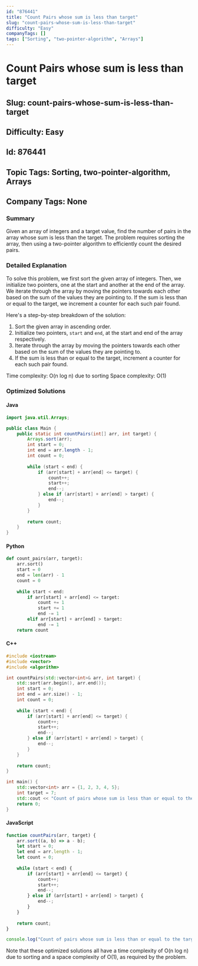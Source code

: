 ```yaml
---
id: "876441"
title: "Count Pairs whose sum is less than target"
slug: "count-pairs-whose-sum-is-less-than-target"
difficulty: "Easy"
companyTags: []
tags: ["Sorting", "two-pointer-algorithm", "Arrays"]
---
```


# Count Pairs whose sum is less than target
## Slug: count-pairs-whose-sum-is-less-than-target
## Difficulty: Easy
## Id: 876441
## Topic Tags: Sorting, two-pointer-algorithm, Arrays
## Company Tags: None

### Summary
Given an array of integers and a target value, find the number of pairs in the array whose sum is less than the target. The problem requires sorting the array, then using a two-pointer algorithm to efficiently count the desired pairs.

### Detailed Explanation
To solve this problem, we first sort the given array of integers. Then, we initialize two pointers, one at the start and another at the end of the array. We iterate through the array by moving the pointers towards each other based on the sum of the values they are pointing to. If the sum is less than or equal to the target, we increment a counter for each such pair found.

Here's a step-by-step breakdown of the solution:
1.  Sort the given array in ascending order.
2.  Initialize two pointers, `start` and `end`, at the start and end of the array respectively.
3.  Iterate through the array by moving the pointers towards each other based on the sum of the values they are pointing to.
4.  If the sum is less than or equal to the target, increment a counter for each such pair found.

Time complexity: O(n log n) due to sorting
Space complexity: O(1)

### Optimized Solutions

#### Java
```java
import java.util.Arrays;

public class Main {
    public static int countPairs(int[] arr, int target) {
        Arrays.sort(arr);
        int start = 0;
        int end = arr.length - 1;
        int count = 0;
        
        while (start < end) {
            if (arr[start] + arr[end] <= target) {
                count++;
                start++;
                end--;
            } else if (arr[start] + arr[end] > target) {
                end--;
            }
        }
        
        return count;
    }
}
```

#### Python
```python
def count_pairs(arr, target):
    arr.sort()
    start = 0
    end = len(arr) - 1
    count = 0
    
    while start < end:
        if arr[start] + arr[end] <= target:
            count += 1
            start += 1
            end -= 1
        elif arr[start] + arr[end] > target:
            end -= 1
    return count
```

#### C++
```cpp
#include <iostream>
#include <vector>
#include <algorithm>

int countPairs(std::vector<int>& arr, int target) {
    std::sort(arr.begin(), arr.end());
    int start = 0;
    int end = arr.size() - 1;
    int count = 0;
    
    while (start < end) {
        if (arr[start] + arr[end] <= target) {
            count++;
            start++;
            end--;
        } else if (arr[start] + arr[end] > target) {
            end--;
        }
    }
    
    return count;
}

int main() {
    std::vector<int> arr = {1, 2, 3, 4, 5};
    int target = 7;
    std::cout << "Count of pairs whose sum is less than or equal to the target: " << countPairs(arr, target) << std::endl;
    return 0;
}
```

#### JavaScript
```javascript
function countPairs(arr, target) {
    arr.sort((a, b) => a - b);
    let start = 0;
    let end = arr.length - 1;
    let count = 0;
    
    while (start < end) {
        if (arr[start] + arr[end] <= target) {
            count++;
            start++;
            end--;
        } else if (arr[start] + arr[end] > target) {
            end--;
        }
    }
    
    return count;
}

console.log("Count of pairs whose sum is less than or equal to the target: " + countPairs([1, 2, 3, 4, 5], 7));
```

Note that these optimized solutions all have a time complexity of O(n log n) due to sorting and a space complexity of O(1), as required by the problem.